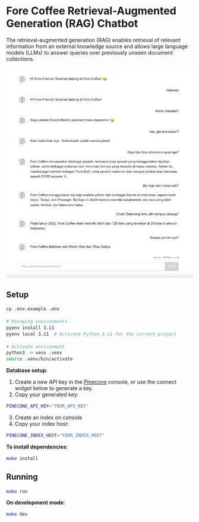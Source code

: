 # Fore Coffee Retrieval-Augmented Generation (RAG) Chatbot

The retrieval-augmented generation (RAG) enables retrieval of relevant information from an external knowledge source and allows large language models (LLMs) to answer queries over previously unseen document collections.

[![Demo](screenshot.png)](https://www.youtube.com/watch?v=_uxRNYtBgpI)

## Setup

```bash
cp .env.example .env

# Managing environments
pyenv install 3.11
pyenv local 3.11  # Activate Python 3.11 for the current project

# Activate environment
python3 -m venv .venv
source .venv/bin/activate
```

**Database setup**:

1. Create a new API key in the [Pinecone](https://www.pinecone.io/) console, or use the connect widget below to generate a key.
2. Copy your generated key:
```bash
PINECONE_API_KEY="YOUR_API_KEY"
```
3. Create an index on console
4. Copy your index host:
```bash
PINECONE_INDEX_HOST="YOUR_INDEX_HOST'
```

**To install dependencies**:

```bash
make install
```

## Running
```bash
make run
```

**On development mode**:
```bash
make dev
```
